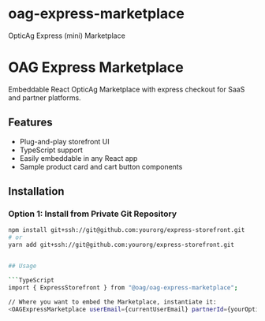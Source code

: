 # oag-express-marketplace
OpticAg Express (mini) Marketplace

# OAG Express Marketplace

Embeddable React OpticAg Marketplace with express checkout for SaaS and partner platforms.

## Features

- Plug-and-play storefront UI
- TypeScript support
- Easily embeddable in any React app
- Sample product card and cart button components

## Installation

### Option 1: Install from Private Git Repository

```bash
npm install git+ssh://git@github.com:yourorg/express-storefront.git
# or
yarn add git+ssh://git@github.com:yourorg/express-storefront.git


## Usage

```TypeScript
import { ExpressStorefront } from "@oag/oag-express-marketplace";

// Where you want to embed the Marketplace, instantiate it:
<OAGExpressMarketplace userEmail={currentUserEmail} partnerId={yourOpticAgPartnerId} />
```
